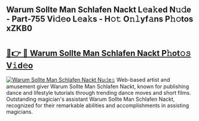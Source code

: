 ## Warum Sollte Man Schlafen Nackt L𝚎a𝚔ed N𝚞𝚍e - Part-755 Vi𝚍𝚎o L𝚎a𝚔s - H𝚘𝚝 O𝚗𝚕yf𝚊ns P𝚑𝚘tos xZKB0

# <h2><a href="http://kfea0p.oniu.top/?m=Warum+Sollte+Man+Schlafen+Nackt">🔗👉 🔴 Warum Sollte Man Schlafen Nackt P𝚑ot𝚘𝚜 V𝚒d𝚎o</a></h2>

[![Warum Sollte Man Schlafen Nackt Nu𝚍e𝚜](https://i.imgur.com/0qMVB7G.gif)](http://kfea0p.oniu.top/?m=Warum+Sollte+Man+Schlafen+Nackt)
Web-based artist and amusement giver Warum Sollte Man Schlafen Nackt, known for publishing dance and lifestyle tutorials through trending dance moves and short films. Outstanding magician's assistant Warum Sollte Man Schlafen Nackt, recognized for their remarkable abilities and accomplishments in assisting magicians.  
